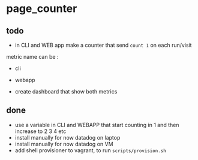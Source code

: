 # page_counter

## todo

- in CLI and WEB app make a counter that send `count 1` on each run/visit

metric name can be :
- cli
- webapp

- create dashboard that show both metrics


## done

- use a variable in CLI and WEBAPP that start counting in 1 and then increase to 2 3 4 etc
- install manually for now datadog on laptop
- install manually for now datadog on VM
- add shell provisioner to vagrant, to run `scripts/provision.sh`
